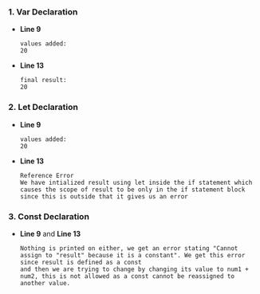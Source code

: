 ### 1. Var Declaration
- **Line 9**
  
      values added: 
      20
- **Line 13**

      final result: 
      20

### 2. Let Declaration
- **Line 9**
  
      values added: 
      20  

- **Line 13**

      Reference Error 
      We have intialized result using let inside the if statement which causes the scope of result to be only in the if statement block since this is outside that it gives us an error

### 3. Const Declaration

- **Line 9** and **Line 13**
  
      Nothing is printed on either, we get an error stating "Cannot assign to "result" because it is a constant". We get this error since result is defined as a const
      and then we are trying to change by changing its value to num1 + num2, this is not allowed as a const cannot be reassigned to another value.


                
                 
